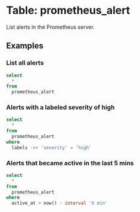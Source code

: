 # Table: prometheus_alert

List alerts in the Prometheus server.

## Examples

### List all alerts

```sql
select
  *
from
  prometheus_alert
```

### Alerts with a labeled severity of high

```sql
select
  *
from
  prometheus_alert
where
  labels ->> 'severity' = 'high'
```

### Alerts that became active in the last 5 mins

```sql
select
  *
from
  prometheus_alert
where
  active_at > now() - interval '5 min'
```

